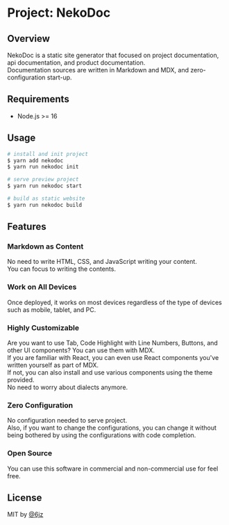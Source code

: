 # Project: NekoDoc

## Overview

NekoDoc is a static site generator that focused on project documentation, api documentation, and product documentation.  
Documentation sources are written in Markdown and MDX, and zero-configuration start-up.

## Requirements

- Node.js >= 16

## Usage

```bash
# install and init project
$ yarn add nekodoc
$ yarn run nekodoc init

# serve preview project
$ yarn run nekodoc start

# build as static website
$ yarn run nekodoc build
```

## Features

### Markdown as Content

No need to write HTML, CSS, and JavaScript writing your content.  
You can focus to writing the contents.

### Work on All Devices

Once deployed, it works on most devices regardless of the type of devices such as mobile, tablet, and PC.

### Highly Customizable

Are you want to use Tab, Code Highlight with Line Numbers, Buttons, and other UI components? You can use them with MDX.  
If you are familiar with React, you can even use React components you've written yourself as part of MDX.  
If not, you can also install and use various components using the theme provided.  
No need to worry about dialects anymore.

### Zero Configuration

No configuration needed to serve project.  
Also, if you want to change the configurations, you can change it without being bothered by using the configurations with code completion.

### Open Source

You can use this software in commercial and non-commercial use for feel free.

## License

MIT by [@6jz](https://twitter.com/6jz)
